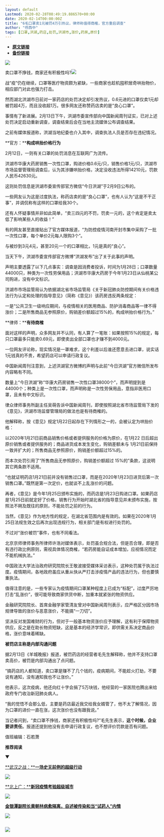```yaml
---
layout: default
Lastmod: 2020-02-28T08:49:19.886570+00:00
date: 2020-02-14T00:00:00Z
title: "​6毛口罩卖1元被罚4万引热议，律师称值得商榷，官方重启调查"
author: "佟西中"
tags: [口罩,洪湖,药店,处罚,洪湖市,涨价,药房,原价]
---
```


* [**原文链接**](http://mp.weixin.qq.com/s?__biz=MjM5MDU1Mzg3Mw==&mid=2651250357&idx=1&sn=96f84a3d69c908041ae34135f46995f9&chksm=bdb17ccb8ac6f5dd74c627d1abb2f22fb9e1e0d552ef19fb27489e038dc9b58eedc9592b3010#rd)
* [**备份链接**](http://archive.is/yb9Ir)


  

![](/images/post/f41406ec9ad46136ba4493dadf70b2d1.jpg)

卖口罩不挣钱，商家还有积极性吗?![](/images/post/5068c0a7c0924f3c134f3186e9e4ae73.jpg)

战“疫”仍在继续，口罩等医疗物资颇为紧缺，一些商家也趁机囤积居奇哄抬物价，相应部门对此也强力打击。

然而湖北洪湖市日前对一家药店的处罚决定却引发热议，0.6元进的口罩仅卖1元却被罚超4万，而且没收超1万。很多网友还称赞药店卖的是“良心口罩”。

事情有了新进展。2月13日下午，洪湖市委宣传部向中国新闻周刊证实，已对上述处罚决定启动重新调查，调查结束后会在当地主流媒体公布调查结果。

之前有媒体报道称，洪湖当地纪委也介入其中，调查执法人员是否存在违纪情况。

**官方：****构成哄抬价格行为**

2月12日，一则有关口罩的处罚消息在互联网广为流传。

洪湖市华康大药房销售一次性口罩，购进价格0.6元/只，销售价格1元/只，洪湖市市场监督管理局调查后，认为其涉嫌哄抬价格，决定没收违法所得14210元，罚款人民币42630元。

这则处罚信息是洪湖市委宣传部官方微信“今日洪湖”于2月9日公布的。

一些网友认为这是过度执法，称药店卖的是“良心口罩”，也有人认为“这是不干正事”，并调侃称有这样的口罩给我30个。

还有人怀疑事情并非如此简单，“卖三四元的不罚，罚卖一元的，这个肯定是卖太低了影响某些人的收益！”

有的网友甚至直接贴出了官方媒体报道，“为防控疫情河南开封市集中采购了一批一次性口罩，每个单价2元每人限购3个”。

与被炒到3元4元，甚至20元一个的口罩相比，1元是真的“良心”。

当天下午，洪湖市委宣传部官方微博“洪湖发布”出了关于此事的声明。

声明主要透露了以下几点事实：调查是因消费者投诉，时间为1月28日；口罩数量44000只，种类为一次性劳保用品；洪湖市华康大药房于今年1月23日从仙桃某公司购进，没有中文标识。

洪湖市市场监管局认为依据湖北省市场监管局《关于新冠肺炎防控期间有关价格违法行为认定和处理的指导意见》（简称《意见》）该药房违反两条规定：

一是“公共卫生一级响应期间，与疫情相关的医用商品、防护消毒商品等一律不得涨价；二是所售商品无参照原价，购销差价额超过15%的，构成哄抬价格行为。”

**律师：****有待商榷**

面对这样的声明，众多网友并不认同，有人算了一笔账：如果按照15%的规定，每只口罩最多只能卖0.69元，即使卖出全部口罩也才赚不到4000元。

一位网友评论称，现实情况是一罩难求，这个利差以后谁还愿意去进口罩，说实话1元钱真的不贵，希望药店可以申请行政复议。

中国新闻周刊注意到，上述洪湖官方微博的声明与此前“今日洪湖”官方微信所发布内容略有不同。

数量上“今日洪湖”称“华康大药房销售一次性口罩38000个”，而声明提到是44000个；种类上是一次性口罩，而声明称是一次性劳保用品，意指非医用口罩，且未有中文标识。

律众律师事务所副主任吴萌告诉中国新闻周刊，即使按照湖北省市场监管局下发的《意见》，洪湖市场监督管理局的做法也是有待商榷的。

他解释称，按《意见》规定1月22日起存在下列情形之一的，会被认定为哄抬价格：

以2020年1月21日前商品销售价格或者提供服务的价格为原价，在1月22 日后超出原价销售或者提供服务的；商品进货成本发生变化，购销差额未与 1月21日前保持一致并扩大的；所售商品无参照原价，购销差价额超过15%的。

而本次处罚引用了“所售商品无参照原价，购销差价额超过 15%的”条款，这说明其它两条款不适用。

“也就证明药店1月21日前并没有销售过口罩，而是在2020年1月23日进货后第一次销售口罩。”既然是第一次定价，也就谈不上乱涨价的问题。

再者，《意见》是今年1月25日颁布实施的，而药店是1月23日购进口罩。如果药店是1月25日前就定好了价格，销售行为开始时湖北省的指导意见并未颁布实施，按照法不朔及既往的原则，不能处罚之前的行为。

当然，《意见》作为地方性的规定，在湖北省范围内是有效的。如果在2020年1月25日法规生效之后再次出现违规行为，相关部门是有权进行处罚的。

不过对“涨价被罚”事件，也有不同看法。

北京京师律师事务所律师许浩对媒体表示，处罚虽合规合法，但是否合理，即是否有违行政比例原则，需视具体情况商榷，“若药房能自证成本增加，应视情况而定不能机械执法。”

中国政法大学法治政府研究院院长王敬波接受媒体采访表示，这种处罚属于执法过度。疫情期间，各地政府虽应从重从快从严打击涉疫情产品的违法行为，但也要慎重执法。

值得注意的是，一些专家认为疫情期间口罩某种程度上已成为“标配”，过度严厉地打击“乱涨价”，很可能导致商家供货中断，加重本就紧张的物资供应。

金融研究院院长、首席金融学家管清友曾对中国新闻周刊表示，应严格区分因市场规律导致的涨价与恶意涨价，不能搞“一刀切”。

坚决反对发国难财的行为，但对于一般基本物资涨价应予理解，这有利于保障物资供应，反之是在助长物资短缺，这是基本的经济学常识，即供需关系决定商品价格，涨价意味着稀缺。

**被罚店主称是内部沟通问题**

据2月13日《羊城晚报》报道，被罚药店的经营者毛先生解释称，他并不支持口罩卖高价，被罚是内部沟通出了点问题。

“搞药店的人都知道，卖口罩是赚不了几个钱的，疫病期间，不能趁火打劫，不要说有通知，没有通知我也不让涨价。”

他表示，这次疫病，他还向红十字会捐了5万块钱，他经营的一家医院也腾出来给政府专门收治新冠肺炎病人。

“我的觉悟不会那么低，主要是药店最近我交给我女婿管了，他不太了解情况，因为口罩的进价一直在涨，这次涨价也没有跟我说。”

当记者问到，“卖口罩不挣钱，商家还有积极性吗?”毛先生表示，**这个时候，企业要讲责任**。报道还提到他没有去申请行政复议，也不想评价罚款是否有问题。

值班编辑：石若萧

**推荐阅读**

▼

[**武汉之战：****一场史无前例的超级行动**](http://mp.weixin.qq.com/s?__biz=MjM5MDU1Mzg3Mw==&mid=2651250274&idx=1&sn=0bb98f60c4a720d5cbdb3619b691b94e&chksm=bdb17c1c8ac6f50abf94083f3f7786710b56bf4060290502fc494ee2206c79bdc1f7312f170b&scene=21#wechat_redirect)

[![](/images/post/314613e9e91bb6343cafda5930ad7b20.jpg)](http://mp.weixin.qq.com/s?__biz=MjM5MDU1Mzg3Mw==&mid=2651250274&idx=1&sn=0bb98f60c4a720d5cbdb3619b691b94e&chksm=bdb17c1c8ac6f50abf94083f3f7786710b56bf4060290502fc494ee2206c79bdc1f7312f170b&scene=21#wechat_redirect)

[**北上广：****新冠疫情考验超级城市**](http://mp.weixin.qq.com/s?__biz=MjM5MDU1Mzg3Mw==&mid=2651250333&idx=1&sn=0f7f22f2f22fa268ac35b391b2e7ba41&chksm=bdb17ce38ac6f5f5234f6b1fead7db6b6402f74cfd115ac25e5eca6199699f526a8ac61b09ca&scene=21#wechat_redirect)  

[![](/images/post/a7b2bddefbe04fc9a836d0a25782d0b2.jpg)](http://mp.weixin.qq.com/s?__biz=MjM5MDU1Mzg3Mw==&mid=2651250333&idx=1&sn=0f7f22f2f22fa268ac35b391b2e7ba41&chksm=bdb17ce38ac6f5f5234f6b1fead7db6b6402f74cfd115ac25e5eca6199699f526a8ac61b09ca&scene=21#wechat_redirect)

[**金银潭副院长黄朝林病愈隔离，自述被传染和当“试药人”内情**](http://mp.weixin.qq.com/s?__biz=MjM5MDU1Mzg3Mw==&mid=2651250348&idx=1&sn=4ba362c35d94d5d422b5a7cf162c187a&chksm=bdb17cd28ac6f5c4105e759e3076771c8f0c8a09f9caa9941c94e5ccb22f7d5260283d700c2e&scene=21#wechat_redirect)  

[![](/images/post/87ffce6745aac59fb43a852530bea827.jpg)](http://mp.weixin.qq.com/s?__biz=MjM5MDU1Mzg3Mw==&mid=2651250348&idx=1&sn=4ba362c35d94d5d422b5a7cf162c187a&chksm=bdb17cd28ac6f5c4105e759e3076771c8f0c8a09f9caa9941c94e5ccb22f7d5260283d700c2e&scene=21#wechat_redirect)

![](/images/post/e7d75581cc05b5b4850558294bf97f5f.jpg)
--------------------------------------------------------------------------------------------------------------------------------------------------------

